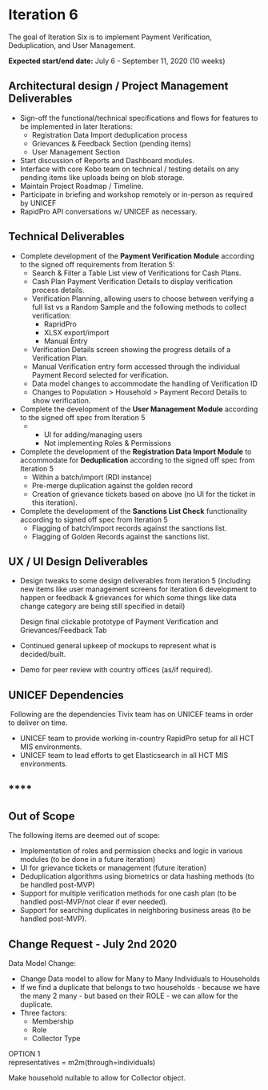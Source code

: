 # Iteration 6

The goal of Iteration Six is to implement Payment Verification, Deduplication, and User Management.

**Expected start/end date:** July 6 - September 11, 2020 \(10 weeks\)

## **Architectural design / Project Management Deliverables**

* Sign-off the functional/technical specifications and flows for features to be implemented in later Iterations:
  * Registration Data Import deduplication process
  * Grievances & Feedback Section \(pending items\)
  * User Management Section
* Start discussion of Reports and Dashboard modules.
* Interface with core Kobo team on technical / testing details on any pending items like uploads being on blob storage.
* Maintain Project Roadmap / Timeline.
* Participate in briefing and workshop remotely or in-person as required by UNICEF
* RapidPro API conversations w/ UNICEF as necessary.

## **Technical Deliverables**

* Complete development of the **Payment Verification Module** according to the signed off requirements from Iteration 5:
  * Search & Filter a Table List view of Verifications for Cash Plans.
  * Cash Plan Payment Verification Details to display verification process details.
  * Verification Planning, allowing users to choose between verifying a full list vs a Random Sample and the following methods to collect verification:
    * RapridPro
    * XLSX export/import
    * Manual Entry
  * Verification Details screen showing the progress details of a Verification Plan.
  * Manual Verification entry form accessed through the individual Payment Record selected for verification.
  * Data model changes to accommodate the handling of Verification ID
  * Changes to Population &gt; Household &gt; Payment Record Details to show verification.
* Complete the development of the **User Management Module** according to the signed off spec from Iteration 5
  * * UI for adding/managing users
    * Not implementing Roles & Permissions
* Complete the development of the **Registration Data Import Module** to accommodate for **Deduplication** according to the signed off spec from Iteration 5
  * Within a batch/import \(RDI instance\)
  * Pre-merge duplication against the golden record
  * Creation of grievance tickets based on above \(no UI for the ticket in this iteration\).
* Complete the development of the **Sanctions List Check** functionality according to signed off spec from Iteration 5
  * Flagging of batch/import records against the sanctions list.
  * Flagging of Golden Records against the sanctions list.

## **UX / UI Design Deliverables**

* Design tweaks to some design deliverables from iteration 5 \(including new items like user management screens for iteration 6 development to happen or feedback & grievances for which some things like data change category are being still specified in detail\)

  Design final clickable prototype of Payment Verification and Grievances/Feedback Tab

* Continued general upkeep of mockups to represent what is decided/built.
* Demo for peer review with country offices \(as/if required\).

## **UNICEF Dependencies**

‌ Following are the dependencies Tivix team has on UNICEF teams in order to deliver on time.

* UNICEF team to provide working in-country RapidPro setup for all HCT MIS environments.
* UNICEF team to lead efforts to get Elasticsearch in all HCT MIS environments.

## \*\*\*\*

## **Out of Scope**

The following items are deemed out of scope:

* Implementation of roles and permission checks and logic in various modules \(to be done in a future iteration\)
* UI for grievance tickets or management \(future iteration\)
* Deduplication algorithms using biometrics or data hashing methods \(to be handled post-MVP\)
* Support for multiple verification methods for one cash plan \(to be handled post-MVP/not clear if ever needed\).
* Support for searching duplicates in neighboring business areas \(to be handled post-MVP\).

## Change Request - July 2nd 2020

Data Model Change:

* Change Data model to allow for Many to Many Individuals to Households
* If we find a duplicate that belongs to two households - because we have the many 2 many - but based on their ROLE - we can allow for the duplicate.
* Three factors:
  * Membership
  * Role
  * Collector Type

OPTION 1  
representatives = m2m\(through=individuals\)

Make household nullable to allow for Collector object.







